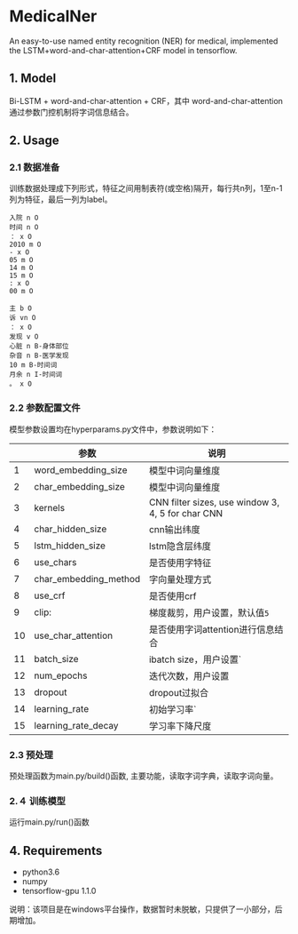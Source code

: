 # MedicalNer
An easy-to-use named entity recognition (NER) for medical, implemented the LSTM+word-and-char-attention+CRF model in tensorflow.

## 1. Model
Bi-LSTM + word-and-char-attention + CRF，其中 word-and-char-attention通过参数门控机制将字词信息结合。

## 2. Usage
### 2.1 数据准备
训练数据处理成下列形式，特征之间用制表符(或空格)隔开，每行共n列，1至n-1列为特征，最后一列为label。

    入院 n O
    时间 n O
    ： x O
    2010 m O
    - x O
    05 m O
    14 m O
	15 m O
	: x O
	00 m O
	
    主 b O
	诉 vn O
	： x O
	发现 v O
	心脏 n B-身体部位
	杂音 n B-医学发现
	10 m B-时间词
	月余 n I-时间词
	。 x O
### 2.2 参数配置文件
模型参数设置均在hyperparams.py文件中，参数说明如下：

|  | 参数 |说明  |
| ------------ | ------------ | ------------ |
|1|word_embedding_size| 模型中词向量维度|
|2|char_embedding_size| 模型中词向量维度|
|3|kernels| CNN filter sizes, use window 3, 4, 5 for char CNN|
|4|char_hidden_size|cnn输出纬度 |
|5|lstm_hidden_size| lstm隐含层纬度|
|6|use_chars| 是否使用字特征|
|7|char_embedding_method| 字向量处理方式|
|8|use_crf| 是否使用crf|
|9|clip:|  梯度裁剪，用户设置，默认值`5`|
|10|use_char_attention| 是否使用字词attention进行信息结合|
|11|batch_size| ibatch size，用户设置`|
|12|num_epochs| 迭代次数，用户设置|
|13|dropout| dropout过拟合|
|14|learning_rate| 初始学习率`|
|15|learning_rate_decay| 学习率下降尺度|

### 2.3 预处理
    
预处理函数为main.py/build()函数, 主要功能，读取字词字典，读取字词向量。

### 2.４ 训练模型
运行main.py/run()函数

## 4. Requirements
- python3.6
- numpy
- tensorflow-gpu 1.1.0

说明：该项目是在windows平台操作，数据暂时未脱敏，只提供了一小部分，后期增加。

